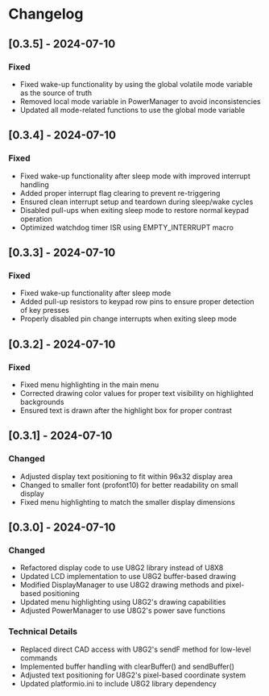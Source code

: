 # Changelog

## [0.3.5] - 2024-07-10

### Fixed
- Fixed wake-up functionality by using the global volatile mode variable as the source of truth
- Removed local mode variable in PowerManager to avoid inconsistencies
- Updated all mode-related functions to use the global mode variable

## [0.3.4] - 2024-07-10

### Fixed
- Fixed wake-up functionality after sleep mode with improved interrupt handling
- Added proper interrupt flag clearing to prevent re-triggering
- Ensured clean interrupt setup and teardown during sleep/wake cycles
- Disabled pull-ups when exiting sleep mode to restore normal keypad operation
- Optimized watchdog timer ISR using EMPTY_INTERRUPT macro

## [0.3.3] - 2024-07-10

### Fixed
- Fixed wake-up functionality after sleep mode
- Added pull-up resistors to keypad row pins to ensure proper detection of key presses
- Properly disabled pin change interrupts when exiting sleep mode

## [0.3.2] - 2024-07-10

### Fixed
- Fixed menu highlighting in the main menu
- Corrected drawing color values for proper text visibility on highlighted backgrounds
- Ensured text is drawn after the highlight box for proper contrast

## [0.3.1] - 2024-07-10

### Changed
- Adjusted display text positioning to fit within 96x32 display area
- Changed to smaller font (profont10) for better readability on small display
- Fixed menu highlighting to match the smaller display dimensions

## [0.3.0] - 2024-07-10

### Changed
- Refactored display code to use U8G2 library instead of U8X8
- Updated LCD implementation to use U8G2 buffer-based drawing
- Modified DisplayManager to use U8G2 drawing methods and pixel-based positioning
- Updated menu highlighting using U8G2's drawing capabilities
- Adjusted PowerManager to use U8G2's power save functions

### Technical Details
- Replaced direct CAD access with U8G2's sendF method for low-level commands
- Implemented buffer handling with clearBuffer() and sendBuffer()
- Adjusted text positioning for U8G2's pixel-based coordinate system
- Updated platformio.ini to include U8G2 library dependency